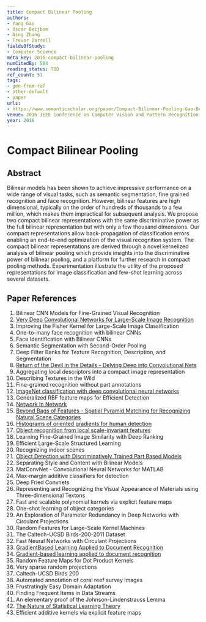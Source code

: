 ```yaml
---
title: Compact Bilinear Pooling
authors:
- Yang Gao
- Oscar Beijbom
- Ning Zhang
- Trevor Darrell
fieldsOfStudy:
- Computer Science
meta_key: 2016-compact-bilinear-pooling
numCitedBy: 584
reading_status: TBD
ref_count: 51
tags:
- gen-from-ref
- other-default
- paper
urls:
- https://www.semanticscholar.org/paper/Compact-Bilinear-Pooling-Gao-Beijbom/327dc2fd203a7049f3409479ab68e5e2a83cd352?sort=total-citations
venue: 2016 IEEE Conference on Computer Vision and Pattern Recognition (CVPR)
year: 2016
---
```


# Compact Bilinear Pooling

## Abstract

Bilinear models has been shown to achieve impressive performance on a wide range of visual tasks, such as semantic segmentation, fine grained recognition and face recognition. However, bilinear features are high dimensional, typically on the order of hundreds of thousands to a few million, which makes them impractical for subsequent analysis. We propose two compact bilinear representations with the same discriminative power as the full bilinear representation but with only a few thousand dimensions. Our compact representations allow back-propagation of classification errors enabling an end-to-end optimization of the visual recognition system. The compact bilinear representations are derived through a novel kernelized analysis of bilinear pooling which provide insights into the discriminative power of bilinear pooling, and a platform for further research in compact pooling methods. Experimentation illustrate the utility of the proposed representations for image classification and few-shot learning across several datasets.

## Paper References

1. Bilinear CNN Models for Fine-Grained Visual Recognition
2. [Very Deep Convolutional Networks for Large-Scale Image Recognition](2014-vggnet.md)
3. Improving the Fisher Kernel for Large-Scale Image Classification
4. One-to-many face recognition with bilinear CNNs
5. Face Identification with Bilinear CNNs
6. Semantic Segmentation with Second-Order Pooling
7. Deep Filter Banks for Texture Recognition, Description, and Segmentation
8. [Return of the Devil in the Details - Delving Deep into Convolutional Nets](2014-return-of-the-devil-in-the-details-delving-deep-into-convolutional-nets)
9. Aggregating local descriptors into a compact image representation
10. Describing Textures in the Wild
11. Fine-grained recognition without part annotations
12. [ImageNet classification with deep convolutional neural networks](2012-alexnet.md)
13. Generalized RBF feature maps for Efficient Detection
14. [Network In Network](2014-network-in-network)
15. [Beyond Bags of Features - Spatial Pyramid Matching for Recognizing Natural Scene Categories](2006-beyond-bags-of-features-spatial-pyramid-matching-for-recognizing-natural-scene-categories)
16. [Histograms of oriented gradients for human detection](2005-histograms-of-oriented-gradients-for-human-detection)
17. [Object recognition from local scale-invariant features](1999-object-recognition-from-local-scale-invariant-features)
18. Learning Fine-Grained Image Similarity with Deep Ranking
19. Efficient Large-Scale Structured Learning
20. Recognizing indoor scenes
21. [Object Detection with Discriminatively Trained Part Based Models](2009-object-detection-with-discriminatively-trained-part-based-models)
22. Separating Style and Content with Bilinear Models
23. MatConvNet - Convolutional Neural Networks for MATLAB
24. Max-margin additive classifiers for detection
25. Deep Fried Convnets
26. Representing and Recognizing the Visual Appearance of Materials using Three-dimensional Textons
27. Fast and scalable polynomial kernels via explicit feature maps
28. One-shot learning of object categories
29. An Exploration of Parameter Redundancy in Deep Networks with Circulant Projections
30. Random Features for Large-Scale Kernel Machines
31. The Caltech-UCSD Birds-200-2011 Dataset
32. Fast Neural Networks with Circulant Projections
33. [GradientBased Learning Applied to Document Recognition](2001-gradientbased-learning-applied-to-document-recognition)
34. [Gradient-based learning applied to document recognition](1998-lenet5.md)
35. Random Feature Maps for Dot Product Kernels
36. Very sparse random projections
37. Caltech-UCSD Birds 200
38. Automated annotation of coral reef survey images
39. Frustratingly Easy Domain Adaptation
40. Finding Frequent Items in Data Streams
41. An elementary proof of the Johnson-Lindenstrauss Lemma
42. [The Nature of Statistical Learning Theory](2000-the-nature-of-statistical-learning-theory)
43. Efficient additive kernels via explicit feature maps
